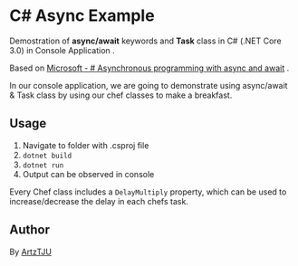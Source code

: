 # C# Async Example
Demostration of **async/await** keywords and **Task** class in C# (.NET Core 3.0) in Console Application  .

Based on [Microsoft - # Asynchronous programming with async and await](https://docs.microsoft.com/en-gb/dotnet/csharp/programming-guide/concepts/async/)  .

In our console application, we are going to demonstrate using async/await & Task class by using our chef classes to make a breakfast.


## Usage

 1. Navigate to folder with .csproj file
 2. `dotnet build` 
 3. `dotnet run` 
 4. Output can be observed in console

Every Chef class includes a `DelayMultiply` property, which can be used to increase/decrease the delay in each chefs task.

## Author
By [ArtzTJU](https://github.com/ArtzTJU)
